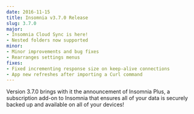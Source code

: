 ```yaml
---
date: 2016-11-15
title: Insomnia v3.7.0 Release
slug: 3.7.0
major:
- Insomnia Cloud Sync is here!
- Nested folders now supported 
minor:
- Minor improvements and bug fixes
- Rearranges settings menus
fixes:
- Fixed incrementing response size on keep-alive connections
- App new refreshes after importing a Curl command
---
```


Version 3.7.0 brings with it the announcement of Insomnia Plus, a subscription add-on to Insomnia
that ensures all of your data is securely backed up and available on all of your devices!
